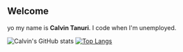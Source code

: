 ## Welcome
yo my name is **Calvin Tanuri**. I code when I'm unemployed. 

![Calvin's GitHub stats](https://github-readme-stats.vercel.app/api?username=N3rdyCalcium&show_icons=true&theme=chartreuse-dark)
[![Top Langs](https://github-readme-stats.vercel.app/api/top-langs/?username=N3rdyCalcium&theme=chartreuse-dark)](https://github.com/anuraghazra/github-readme-stats)
<!--
**N3rdyCalcium/N3rdyCalcium** is a ✨ _special_ ✨ repository because its `README.md` (this file) appears on your GitHub profile.

Here are some ideas to get you started:

- 🔭 I’m currently working on ...
- 🌱 I’m currently learning ...
- 👯 I’m looking to collaborate on ...
- 🤔 I’m looking for help with ...
- 💬 Ask me about ...
- 📫 How to reach me: ...
- 😄 Pronouns: ...
- ⚡ Fun fact: ...
-->
